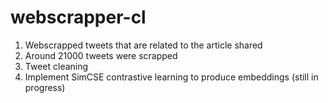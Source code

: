 # webscrapper-cl

1. Webscrapped tweets that are related to the article shared
2. Around 21000 tweets were scrapped
3. Tweet cleaning 
4. Implement SimCSE contrastive learning to produce embeddings (still in progress) 
